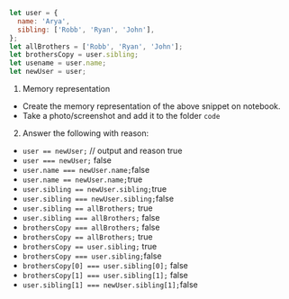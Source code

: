 ```js
let user = {
  name: 'Arya',
  sibling: ['Robb', 'Ryan', 'John'],
};
let allBrothers = ['Robb', 'Ryan', 'John'];
let brothersCopy = user.sibling;
let usename = user.name;
let newUser = user;
```

1. Memory representation

- Create the memory representation of the above snippet on notebook.
- Take a photo/screenshot and add it to the folder `code`

<!-- To add this image here use ![name](./hello.jpg) -->

2. Answer the following with reason:

- `user == newUser;` // output and reason true
- `user === newUser;` false
- `user.name === newUser.name;`false
- `user.name == newUser.name;`true
- `user.sibling == newUser.sibling;`true
- `user.sibling === newUser.sibling;`false
- `user.sibling == allBrothers;` true
- `user.sibling === allBrothers;` false
- `brothersCopy === allBrothers;` false
- `brothersCopy == allBrothers;` true
- `brothersCopy == user.sibling;` true
- `brothersCopy === user.sibling;`false
- `brothersCopy[0] === user.sibling[0];` false
- `brothersCopy[1] === user.sibling[1];` false
- `user.sibling[1] === newUser.sibling[1];`false
